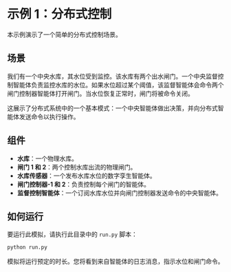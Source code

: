 # 示例 1：分布式控制

本示例演示了一个简单的分布式控制场景。

## 场景

我们有一个中央水库，其水位受到监控。该水库有两个出水闸门。一个中央监督控制智能体负责监控水库的水位。如果水位超过某个阈值，该监督智能体会命令两个闸门控制器智能体打开闸门。当水位恢复正常时，闸门将被命令关闭。

这展示了分布式系统中的一个基本模式：一个中央智能体做出决策，并向分布式智能体发送命令以执行操作。

## 组件

*   **水库**：一个物理水库。
*   **闸门 1 和 2**：两个控制水库出流的物理闸门。
*   **水库传感器**：一个发布水库水位的数字孪生智能体。
*   **闸门控制器-1 和 2**：负责控制每个闸门的智能体。
*   **监督控制智能体**：一个订阅水库水位并向闸门控制器发送命令的中央智能体。

## 如何运行

要运行此模拟，请执行此目录中的 `run.py` 脚本：

```bash
python run.py
```

模拟将运行预定的时长。您将看到来自智能体的日志消息，指示水位和闸门命令。
